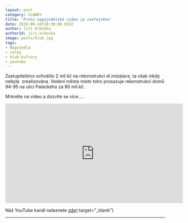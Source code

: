 ```yaml
---
layout: post
category: CLANKY
title: 'První napajedelské video je zveřejněno'
date: 2018-09-18T20:30:00.032Z
author: Jiří Krkoška
authorId: jiri.krkoska
image: posts/klub.jpg
tags: 
- Napajedla 
- volby 
- klub-kultury 
- youtube
---
```



Zastupitelstvo schválilo 2 mil kč na rekonstrukci el.instalace, ta však nikdy nebyla  zrealizována.
Vedení města místo toho prosazuje rekonstrukci domů 94-95 na ulici Palackého za 80 mil.kč.

Mrkněte na video a dozvíte se více.....

<iframe width="560" height="315" src="https://www.youtube.com/embed/XL-vziLu7vQ" frameborder="0" allow="autoplay; encrypted-media" allowfullscreen></iframe>



Náš YouTube kanál naleznete [zde](https://www.youtube.com/channel/UCgoN2Mo3r-xe0iO6N5HRWHA){:target="_blank"}

- - -
